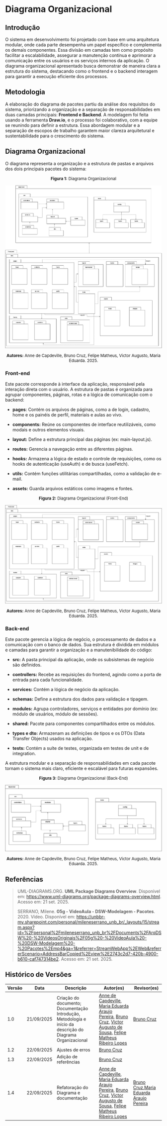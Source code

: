 # Diagrama Organizacional

## Introdução

O sistema em desenvolvimento foi projetado com base em uma arquitetura modular, onde cada parte desempenha um papel específico e complementa os demais componentes. Essa divisão em camadas tem como propósito facilitar a escalabilidade, assegurar a manutenção contínua e aprimorar a comunicação entre os usuários e os serviços internos da aplicação. O diagrama organizacional apresentado busca demonstrar de maneira clara a estrutura do sistema, destacando como o frontend e o backend interagem para garantir a execução eficiente dos processos.

## Metodologia

A elaboração do diagrama de pacotes partiu da análise dos requisitos do sistema, priorizando a organização e a separação de responsabilidades em duas camadas principais: **Frontend e Backend**. A modelagem foi feita usando a ferramenta **Draw.io**, e o processo foi colaborativo, com a equipe se reunindo para definir a estrutura. Essa abordagem modular e a separação de escopos de trabalho garantem maior clareza arquitetural e sustentabilidade para o crescimento do sistema.

## Diagrama Organizacional

O diagrama representa a organização e a estrutura de pastas e arquivos dos dois principais pacotes do sistema:

<font size="2"><p style="text-align: center"><b>Figura 1:</b> Diagrama Organizacional</p></font>
![Diagrama Organizacional](../imagens/diagramaPacotes.png) 
<font size="2"><p style="text-align: center"><b>Autores:</b> Anne de Capdeville, Bruno Cruz, Felipe Matheus, Victor Augusto, Maria Eduarda. 2025.</p></font>

### Front-end

Este pacote corresponde à interface da aplicação, responsável pela interação direta com o usuário. A estrutura de pastas é organizada para agrupar componentes, páginas, rotas e a lógica de comunicação com o backend:

- **pages**: Contém os arquivos de páginas, como a de login, cadastro, home e os painéis de perfil, materiais e aulas ao vivo.

- **components:** Reúne os componentes de interface reutilizáveis, como modais e outros elementos visuais.

- **layout:** Define a estrutura principal das páginas (ex: main-layout.js).

- **routes:** Gerencia a navegação entre as diferentes páginas.

- **hooks:** Armazena a lógica de estado e controle de requisições, como os hooks de autenticação (useAuth) e de busca (useFetch).

- **utils:** Contém funções utilitárias compartilhadas, como a validação de e-mail.

- **assets:** Guarda arquivos estáticos como imagens e fontes.

<font size="2"><p style="text-align: center"><b>Figura 2:</b> Diagrama Organizacional (Front-End)</p></font>
![Diagrama Organizacional](../imagens/diagramaPacotesFront.png) 
<font size="2"><p style="text-align: center"><b>Autores:</b> Anne de Capdeville, Bruno Cruz, Felipe Matheus, Victor Augusto, Maria Eduarda. 2025.</p></font>

### Back-end

Este pacote gerencia a lógica de negócio, o processamento de dados e a comunicação com o banco de dados. Sua estrutura é dividida em módulos e camadas para garantir a organização e a manutenibilidade do código:

- **src:** A pasta principal da aplicação, onde os subsistemas de negócio são definidos.

- **controllers:** Recebe as requisições do frontend, agindo como a porta de entrada para cada funcionalidade.

- **services:** Contém a lógica de negócio da aplicação.

- **schemas:** Define a estrutura dos dados para validação e tipagem.

- **modules:** Agrupa controladores, serviços e entidades por domínio (ex: módulo de usuários, módulo de sessões).

- **shared:** Pacote para componentes compartilhados entre os módulos.

- **types e dto:** Armazenam as definições de tipos e os DTOs (Data Transfer Objects) usados na aplicação.

- **tests:** Contém a suíte de testes, organizada em testes de unit e de integration.

A estrutura modular e a separação de responsabilidades em cada pacote tornam o sistema mais claro, eficiente e escalável para futuras expansões.

<font size="2"><p style="text-align: center"><b>Figura 3:</b> Diagrama Organizacional (Back-End)</p></font>
![Diagrama Organizacional](../imagens/diagramaPacotesBack.png) 
<font size="2"><p style="text-align: center"><b>Autores:</b> Anne de Capdeville, Bruno Cruz, Felipe Matheus, Victor Augusto, Maria Eduarda. 2025.</p></font>

## Referências

> UML-DIAGRAMS.ORG. **UML Package Diagrams Overview**. Disponível em: <https://www.uml-diagrams.org/package-diagrams-overview.html>. Acesso em: 21 set. 2025.
> 
> SERRANO, Milene. **05g - VideoAula - DSW-Modelagem - Pacotes**. 2020. Vídeo. Disponível em: <https://unbbr-my.sharepoint.com/personal/mileneserrano_unb_br/_layouts/15/stream.aspx?id=%2Fpersonal%2Fmileneserrano_unb_br%2FDocuments%2FArqDSW%20-%20VídeosOriginais%2F05g%20-%20VideoAula%20-%20DSW-Modelagem%20-%20Pacotes%2Emp4&ga=1&referrer=StreamWebApp%2EWeb&referrerScenario=AddressBarCopied%2Eview%2E2743c2d7-420b-4900-b610-caf747314be2>. Acesso em: 21 set. 2025.

## Histórico de Versões

| Versão | Data       | Descrição                                                                                                   | Autor(es)                                                                                                                                                                                                                                                                            | Revisor(es)                                                                                          |
| ------ | ---------- | ----------------------------------------------------------------------------------------------------------- | ------------------------------------------------------------------------------------------------------------------------------------------------------------------------------------------------------------------------------------------------------------------------------------ | ---------------------------------------------------------------------------------------------------- |
| 1.0    | 21/09/2025 | Criação do documento; Documentação Introdução, Metodologia e início da descrição do Diagrama Organizacional | [Anne de Capdeville](https://github.com/nanecapde), [Maria Eduarda Araujo Pereira](https://github.com/maaduh), [Bruno Cruz](https://github.com/brunocrzz), [Victor Augusto de Sousa](https://github.com/victorcamaraa), [Felipe Matheus Ribeiro Lopes](https://github.com/femathrl0) | [Bruno Cruz](https://github.com/brunocrzz)                                                           |
| 1.2    | 22/09/2025 | Ajustes de erros                                                                                            | [Bruno Cruz](https://github.com/brunocrzz)                                                                                                                                                                                                                                           |                                                                                                      |
| 1.3    | 22/09/2025 | Adição de referências                                                                                       | [Bruno Cruz](https://github.com/brunocrzz)                                                                                                                                                                                                                                           |                                                                                                      |
| 1.4    | 22/09/2025 | Refatoração do Diagrama e documentação                                                                      | [Anne de Capdeville](https://github.com/nanecapde), [Maria Eduarda Araujo Pereira](https://github.com/maaduh), [Bruno Cruz](https://github.com/brunocrzz), [Victor Augusto de Sousa](https://github.com/victorcamaraa), [Felipe Matheus Ribeiro Lopes](https://github.com/femathrl0) | [Bruno Cruz](https://github.com/brunocrzz),[Maria Eduarda Araujo Pereira](https://github.com/maaduh) | 